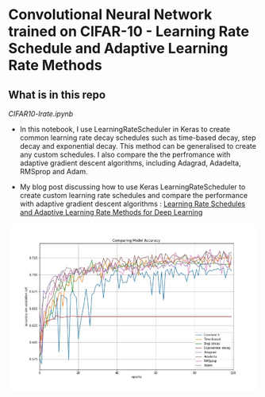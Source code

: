 # Convolutional Neural Network trained on CIFAR-10 - Learning Rate Schedule and Adaptive Learning Rate Methods


## What is in this repo

*CIFAR10-lrate.ipynb*

* In this notebook, I use LearningRateScheduler in Keras to create common learning rate decay schedules such as time-based decay, step decay and exponential decay. This method can be generalised to create any custom schedules. I also compare the  the perfromance with adaptive gradient descent algorithms, including Adagrad, Adadelta, RMSprop and Adam.

* My blog post discussing how to use Keras LearningRateScheduler to create custom learning rate schedules and compare the performance with adaptive gradient descent algorithms : [Learning Rate Schedules and Adaptive Learning Rate Methods for Deep Learning](https://medium.com/@lskhere/learning-rate-schedules-and-adaptive-learning-rate-methods-for-deep-learning-2c8f433990d1)

![plot](/3-CIFAR10-lrate/compare-accuracy.jpg)

